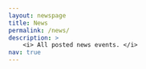 ```yaml
---
layout: newspage
title: News
permalink: /news/
description: >
    <i> All posted news events. </i>
nav: true
---
```


